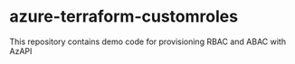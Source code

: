 # azure-terraform-customroles
This repository contains demo code for provisioning RBAC and ABAC with AzAPI
